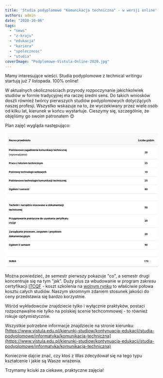 ```yaml
---
title: 'Studia podyplomowe "Komunikacja techniczna" - w wersji online'
authors: admin
date: "2020-10-06"
tags:
  - "news"
  - "z-kraju"
  - "edukacja"
  - "kariera"
  - "spolecznosc"
  - "studia"
coverImage: "Podplomowe-Vistula-Online-2020.jpg"
---
```


Mamy interesujące wieści. Studia podyplomowe z technical writingu startują już 7
listopada. 100% online!

W aktualnych okolicznościach przyrody rozpoczynanie jakichkolwiek studiów w
formie tradycyjnej ma raczej średni sens. Do takich wniosków doszli również
twórcy pierwszych studiów podyplomowych dotyczących naszej profesji. Wszystko
wskazuje na to, że wyczekiwany przez wiele osób od kilku lat, kierunek w końcu
wystartuje. Cieszymy się, szczególnie, że objęliśmy go swoim patronatem 😊

Plan zajęć wygląda następująco:

![](images/Podyplomowe-techwriting-plan.png)

Można powiedzieć, że semestr pierwszy pokazuje "co", a semestr drugi koncentruje
się na tym "jak". Duży plus za wbudowanie w program zakresu certyfikacji
[ITCQF](http://itcqf.org/) - koszt szkolenia na
[wolnym rynku](http://techwriter.pl/szkolenia/) to właściwie połowa kosztu
całych studiów. Naszym skromnym zdaniem stosunek jakości do ceny przedstawia się
bardzo korzystnie.

Wśród wykładowców znajdziecie tylko i wyłącznie praktyków, postaci rozpoznawalne
nie tylko na polskiej scenie techcommowej - to również rokuje optymistycznie.

Wszystkie potrzebne informacje znajdziecie na stronie kierunku:
[https://www.vistula.edu.pl/kierunki-studiow/kontynuacja-edukacji/studia-podyplomowe/informatyka/komunikacja-techniczna](https://www.vistula.edu.pl/kierunki-studiow/kontynuacja-edukacji/studia-podyplomowe/informatyka/komunikacja-techniczna)

Koniecznie dajcie znać, czy ktoś z Was zdecydował się na tego typu kształcenie i
jakie są Wasze wrażenia.

Trzymamy kciuki za ciekawe, praktyczne zajęcia!

